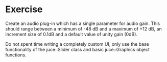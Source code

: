 # Exercise 

Create an audio plug-in which has a single parameter for audio gain.
This should range between a minimum of -48 dB and a maximum of +12 dB, an increment size of 0.1dB and a default value of unity gain (0dB).

Do not spent time writing a completely custom UI, only use the base functionality of the juce::Slider class and basic juce::Graphics object functions.
